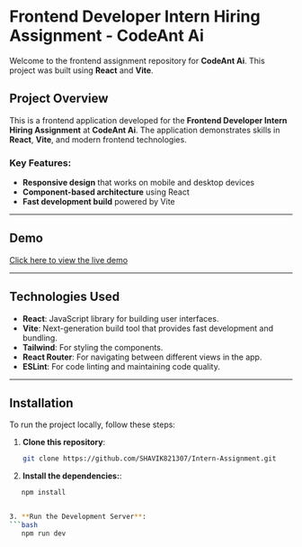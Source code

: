 # Frontend Developer Intern Hiring Assignment - CodeAnt Ai

Welcome to the frontend assignment repository for **CodeAnt Ai**. This project was built using **React** and **Vite**.

## Project Overview

This is a frontend application developed for the **Frontend Developer Intern Hiring Assignment** at **CodeAnt Ai**. The application demonstrates skills in **React**, **Vite**, and modern frontend technologies.

### Key Features:

- **Responsive design** that works on mobile and desktop devices
- **Component-based architecture** using React
- **Fast development build** powered by Vite

---

## Demo

[Click here to view the live demo](https://intern-assignment-livid-one.vercel.app/)

---

## Technologies Used

- **React**: JavaScript library for building user interfaces.
- **Vite**: Next-generation build tool that provides fast development and bundling.
- **Tailwind**: For styling the components.
- **React Router**: For navigating between different views in the app.
- **ESLint**: For code linting and maintaining code quality.

---

## Installation

To run the project locally, follow these steps:

1. **Clone this repository**:

   ```bash
   git clone https://github.com/SHAVIK821307/Intern-Assignment.git

   ```

2. **Install the dependencies:**:

````bash
   npm install


3. **Run the Development Server**:
```bash
   npm run dev
````
